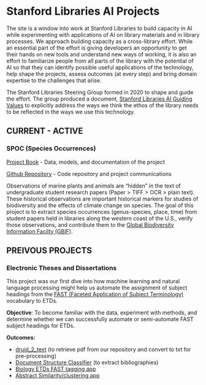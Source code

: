 # Stanford Libraries AI Projects

The site is a window into work at Stanford Libraries to build capacity in AI while experimenting with applications of AI on library materials and in library processes. We approach building capacity as a cross-library effort. While an essential part of the effort is giving developers an opportunity to get their hands on new tools and understand new ways of working, it is also an effort to familiarize people from all parts of the library with the potential of AI so that they can identify possible useful applications of the technology, help shape the projects, assess outcomes (at every step) and bring domain expertise to the challenges that arise. 

The Stanford Libraries Steering Group formed in 2020 to shape and guide the effort. The group produced a document, [Stanford Libraries AI Guiding Values](Libraries_AI_Guiding_Values.pdf) to explicitly address the ways we think the ethos of the library needs to be reflected in the ways we use this technology. 

## CURRENT - ACTIVE


### SPOC (Species Occurrences)

[Project Book](https://sul-dlss-labs.github.io/spoc/) - Data, models, and documentation of the project 

[Github Repository](https://github.com/sul-dlss-labs/spoc) - Code repository and project communications

Observations of marine plants and animals are “hidden” in the text of undergraduate student research papers (Paper > TIFF > OCR > plain text). These historical observations are important historical markers for studies of biodiversity and the effects of climate change on species. The goal of this project is to extract species occurrences (genus-species, place, time) from student papers held in libraries along the western coast of the U.S., verify those observations, and contribute them to the [Global Biodiversity Information Facilty (GBIF)](https://www.gbif.org/). 

## PREIVOUS PROJECTS

### Electronic Theses and Dissertations
This project was our first dive into how machine learning and natural language processing might help us automate the assignment of subject headings from the [FAST (Faceted Application of Subject Terminology)](https://www.oclc.org/research/areas/data-science/fast.html) vocabulary to ETDs. 

**Objective**: To become familiar with the data, experiment with methods, and determine whether we can successfully automate or semi-automate FAST subject headings for ETDs.  

**Outcomes:**
- [druid_2_text](https://github.com/sul-dlss-labs/druid_2_text) (to retrieve pdf from our repository and convert to txt for pre-processing)
- [Document Structure Classifier](https://github.com/sul-dlss-labs/etd_structure_classifier) (to extract bibliographies)
- [Biology ETDs FAST tagging app](https://biology-fast-etds.herokuapp.com/)
- [Abstract Similarity/clustering app](https://etd-abstract-similarity.herokuapp.com/)

